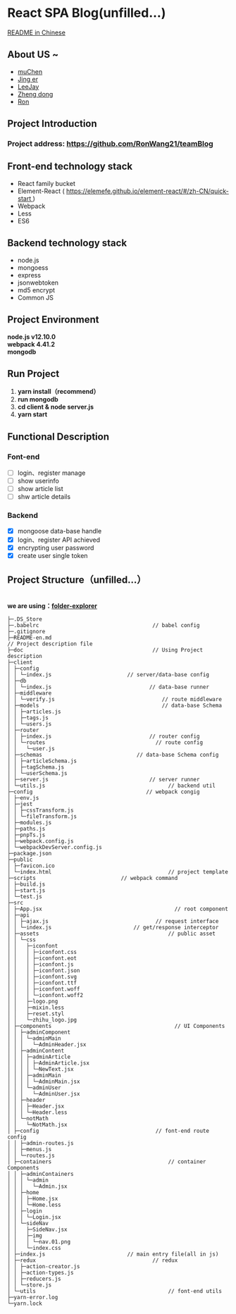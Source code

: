 # React SPA Blog(unfilled...)

[README in Chinese](README.md)

<a name="TXwq3"></a>
## About US ~

- [muChen](https://github.com/luckyMuChen)
- [Jing er]()
- [LeeJay](https://github.com/LeeJay9701)
- [Zheng dong](https://github.com/LD382549823)
- [Ron](https://github.com/RonWang21)

<a name="1TFk7"></a>
## Project Introduction
<a name="45lpm"></a>
  ### Project address: [ https://github.com/RonWang21/teamBlog ](https://github.com/RonWang21/teamBlog)


<a name="6oaFs"></a>
## Front-end technology stack

- React family bucket
- Element-React ( [ https://elemefe.github.io/element-react/#/zh-CN/quick-start ](https://elemefe.github.io/element-react/#/zh-CN/quick-start) )
- Webpack
- Less
- ES6

<a name="gO4Lz"></a>
## Backend technology stack

- node.js
- mongoess
- express
- jsonwebtoken
- md5 encrypt
- Common JS

<a name="04HHm"></a>
## Project Environment
  **node.js v12.10.0**<br />**webpack 4.41.2**<br />**mongodb**<br />
<a name="JrZDi"></a>
## Run Project

1. **yarn install（recommend）**
1. **run mongodb**
1. **cd client & node server.js**
1. **yarn start**

<a name="P3fGj"></a>
## Functional Description
  <a name="suTYK"></a>
  ### Font-end

  - [ ] login、register manage
  - [ ] show userinfo
  - [ ] show article list
  - [ ] shw article details

  <a name="aHlev"></a>
  ### Backend

  - [x]  mongoose data-base handle
  - [x] login、register API achieved
  - [x] encrypting user password
  - [x] create user single token

<a name="jrpJw"></a>
## Project Structure（unfilled...）

  <br />**we are using：**[**folder-explorer**](https://github.com/d2-projects/folder-explorer)

  ```
  ├─.DS_Store 
  ├─.babelrc                                    // babel config
  ├─.gitignore 
  ├─README-en.md																// Project description file
  ├─doc                                         // Using Project description
  ├─client                                     
  │ ├─config 
  │ │ └─index.js                        // server/data-base config
  │ ├─db 
  │ │ └─index.js                               // data-base runner
  │ ├─middleware 
  │ │ └─verify.js                                  // route middleware
  │ ├─models                                       // data-base Schema
  │ │ ├─articles.js 
  │ │ ├─tags.js 
  │ │ └─users.js 
  │ ├─router 
  │ │ ├─index.js                               // router config
  │ │ └─routes                                   // route config
  │ │   └─user.js 
  │ ├─schemas                              // data-base Schema config
  │ │ ├─articleSchema.js 
  │ │ ├─tagSchema.js 
  │ │ └─userSchema.js 
  │ ├─server.js                                // server runner
  │ └─utils.js                                       // backend util
  ├─config                                    // webpack congig
  │ ├─env.js 
  │ ├─jest 
  │ │ ├─cssTransform.js 
  │ │ └─fileTransform.js 
  │ ├─modules.js 
  │ ├─paths.js 
  │ ├─pnpTs.js 
  │ ├─webpack.config.js 
  │ └─webpackDevServer.config.js 
  ├─package.json                                     
  ├─public 
  │ ├─favicon.ico                                    
  │ └─index.html                                     // project template
  ├─scripts                           // webpack command
  │ ├─build.js 
  │ ├─start.js 
  │ └─test.js 
  ├─src 
  │ ├─App.jsx                                          // root component
  │ ├─api 
  │ │ ├─ajax.js                                  // request interface
  │ │ └─index.js                          // get/response interceptor
  │ ├─assets                                         // public asset
  │ │ └─css 
  │ │   ├─iconfont 
  │ │   │ ├─iconfont.css 
  │ │   │ ├─iconfont.eot 
  │ │   │ ├─iconfont.js 
  │ │   │ ├─iconfont.json 
  │ │   │ ├─iconfont.svg 
  │ │   │ ├─iconfont.ttf 
  │ │   │ ├─iconfont.woff 
  │ │   │ └─iconfont.woff2 
  │ │   ├─logo.png 
  │ │   ├─mixin.less 
  │ │   ├─reset.styl 
  │ │   └─zhihu_logo.jpg 
  │ ├─components                                       // UI Components
  │ │ ├─adminComponent 
  │ │ │ └─adminMain 
  │ │ │   └─AdminHeader.jsx 
  │ │ ├─adminContent 
  │ │ │ ├─adminArticle 
  │ │ │ │ ├─AdminArticle.jsx 
  │ │ │ │ └─NewText.jsx 
  │ │ │ ├─adminMain 
  │ │ │ │ └─AdminMain.jsx 
  │ │ │ └─adminUser 
  │ │ │   └─AdminUser.jsx 
  │ │ ├─header 
  │ │ │ ├─Header.jsx 
  │ │ │ └─Header.less 
  │ │ └─notMath 
  │ │   └─NotMath.jsx 
  │ ├─config                                     // font-end route config
  │ │ ├─admin-routes.js 
  │ │ ├─menus.js 
  │ │ └─routes.js 
  │ ├─containers                                     // container Components
  │ │ ├─adminContainers                      
  │ │ │ └─admin 
  │ │ │   └─Admin.jsx 
  │ │ ├─home 
  │ │ │ ├─Home.jsx 
  │ │ │ └─Home.less 
  │ │ ├─login 
  │ │ │ └─Login.jsx 
  │ │ └─sideNav 
  │ │   ├─SideNav.jsx 
  │ │   ├─img 
  │ │   │ └─nav.01.png 
  │ │   └─index.css 
  │ ├─index.js                          // main entry file(all in js)
  │ ├─redux                                     // redux
  │ │ ├─action-creator.js 
  │ │ ├─action-types.js 
  │ │ ├─reducers.js 
  │ │ └─store.js 
  │ └─utils                                          // font-end utils
  ├─yarn-error.log 
  └─yarn.lock 
  ```
  <br />
